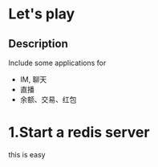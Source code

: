 # Let's play

## Description
Include some applications for
* IM, 聊天
* 直播
* 余额、交易、红包

# 1.Start a redis server
this is easy
